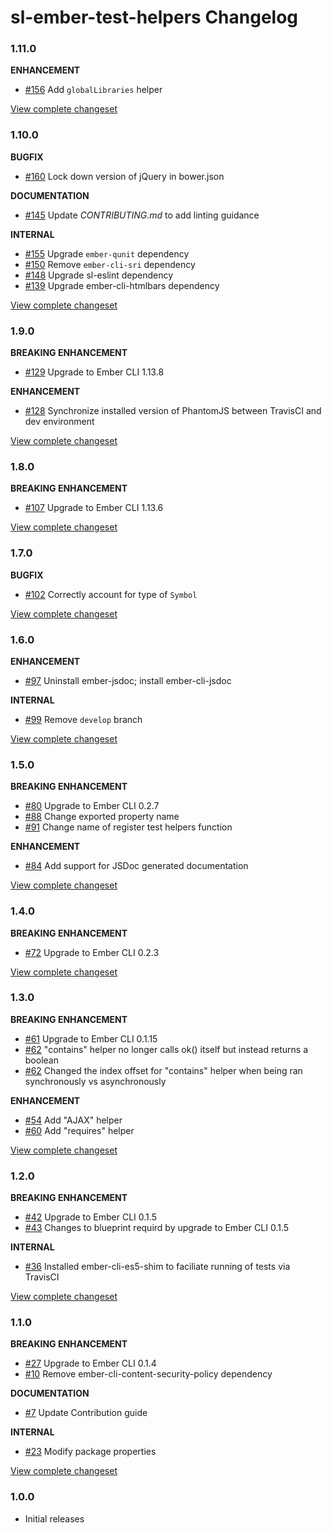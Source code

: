 # sl-ember-test-helpers Changelog

### 1.11.0

**ENHANCEMENT**

* [#156](https://github.com/softlayer/sl-ember-test-helpers/issues/156) Add `globalLibraries` helper

[View complete changeset](https://github.com/softlayer/sl-ember-test-helpers/compare/v1.10.0...v1.11.0)

### 1.10.0

**BUGFIX**

* [#160](https://github.com/softlayer/sl-ember-test-helpers/pull/160) Lock down version of jQuery in bower.json

**DOCUMENTATION**

* [#145](https://github.com/softlayer/sl-ember-test-helpers/pull/146) Update *CONTRIBUTING.md* to add linting guidance

**INTERNAL**

* [#155](https://github.com/softlayer/sl-ember-test-helpers/pull/155) Upgrade `ember-qunit` dependency
* [#150](https://github.com/softlayer/sl-ember-test-helpers/issues/150) Remove `ember-cli-sri` dependency
* [#148](https://github.com/softlayer/sl-ember-test-helpers/issues/148) Upgrade sl-eslint dependency
* [#139](https://github.com/softlayer/sl-ember-test-helpers/pull/139) Upgrade ember-cli-htmlbars dependency

[View complete changeset](https://github.com/softlayer/sl-ember-test-helpers/compare/v1.9.0...v1.10.0)

### 1.9.0

**BREAKING ENHANCEMENT**

* [#129](https://github.com/softlayer/sl-ember-test-helpers/issues/129) Upgrade to Ember CLI 1.13.8

**ENHANCEMENT**

* [#128](https://github.com/softlayer/sl-ember-test-helpers/issues/128) Synchronize installed version of PhantomJS between TravisCI and dev environment

[View complete changeset](https://github.com/softlayer/sl-ember-test-helpers/compare/v1.8.0...v1.9.0)

### 1.8.0

**BREAKING ENHANCEMENT**

* [#107](https://github.com/softlayer/sl-ember-test-helpers/issues/107) Upgrade to Ember CLI 1.13.6

[View complete changeset](https://github.com/softlayer/sl-ember-test-helpers/compare/v1.7.0...v1.8.0)

### 1.7.0

**BUGFIX**

* [#102](https://github.com/softlayer/sl-ember-test-helpers/issues/102) Correctly account for type of `Symbol`

[View complete changeset](https://github.com/softlayer/sl-ember-test-helpers/compare/v1.6.0...v1.7.0)

### 1.6.0

**ENHANCEMENT**

* [#97](https://github.com/softlayer/sl-ember-test-helpers/pull/97) Uninstall ember-jsdoc; install ember-cli-jsdoc

**INTERNAL**

* [#99](https://github.com/softlayer/sl-ember-test-helpers/pull/99) Remove `develop` branch

[View complete changeset](https://github.com/softlayer/sl-ember-test-helpers/compare/v1.5.0...v1.6.0)

### 1.5.0

**BREAKING ENHANCEMENT**

* [#80](https://github.com/softlayer/sl-ember-test-helpers/pull/80) Upgrade to Ember CLI 0.2.7
* [#88](https://github.com/softlayer/sl-ember-test-helpers/pull/88) Change exported property name
* [#91](https://github.com/softlayer/sl-ember-test-helpers/pull/91) Change name of register test helpers function

**ENHANCEMENT**

* [#84](https://github.com/softlayer/sl-ember-test-helpers/pull/84) Add support for JSDoc generated documentation

[View complete changeset](https://github.com/softlayer/sl-ember-test-helpers/compare/v1.4.0...v1.5.0)

### 1.4.0

**BREAKING ENHANCEMENT**

* [#72](https://github.com/softlayer/sl-ember-test-helpers/pull/72) Upgrade to Ember CLI 0.2.3

[View complete changeset](https://github.com/softlayer/sl-ember-test-helpers/compare/v1.3.0...v1.4.0)

### 1.3.0

**BREAKING ENHANCEMENT**

* [#61](https://github.com/softlayer/sl-ember-test-helpers/pull/61) Upgrade to Ember CLI 0.1.15
* [#62](https://github.com/softlayer/sl-ember-test-helpers/pull/62) "contains" helper no longer calls ok() itself but instead returns a boolean
* [#62](https://github.com/softlayer/sl-ember-test-helpers/pull/62) Changed the index offset for "contains" helper when being ran synchronously vs asynchronously

**ENHANCEMENT**

* [#54](https://github.com/softlayer/sl-ember-test-helpers/pull/54) Add "AJAX" helper
* [#60](https://github.com/softlayer/sl-ember-test-helpers/pull/60) Add "requires" helper

[View complete changeset](https://github.com/softlayer/sl-ember-test-helpers/compare/v1.2.0...v1.3.0)

### 1.2.0

**BREAKING ENHANCEMENT**

* [#42](https://github.com/softlayer/sl-ember-test-helpers/pull/42) Upgrade to Ember CLI 0.1.5
* [#43](https://github.com/softlayer/sl-ember-test-helpers/pull/43) Changes to blueprint requird by upgrade to Ember CLI 0.1.5

**INTERNAL**

* [#36](https://github.com/softlayer/sl-ember-test-helpers/pull/36) Installed ember-cli-es5-shim to faciliate running of tests via TravisCI

[View complete changeset](https://github.com/softlayer/sl-ember-test-helpers/compare/v1.1.0...v1.2.0)

### 1.1.0

**BREAKING ENHANCEMENT**

* [#27](https://github.com/softlayer/sl-ember-test-helpers/pull/27) Upgrade to Ember CLI 0.1.4
* [#10](https://github.com/softlayer/sl-ember-test-helpers/issues/10) Remove ember-cli-content-security-policy dependency

**DOCUMENTATION**

* [#7](https://github.com/softlayer/sl-ember-test-helpers/pull/7) Update Contribution guide

**INTERNAL**

* [#23](https://github.com/softlayer/sl-ember-test-helpers/pull/23) Modify package properties


[View complete changeset](https://github.com/softlayer/sl-ember-test-helpers/compare/v1.0.0...v1.1.0)

### 1.0.0

* Initial releases
